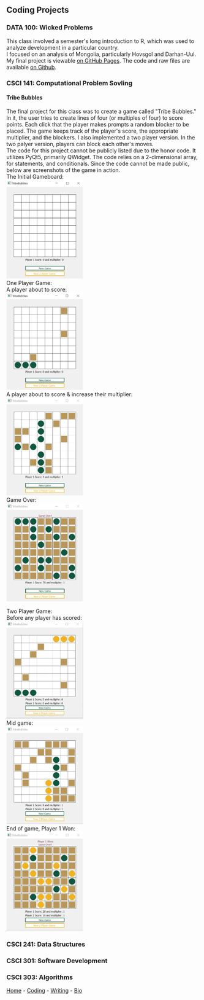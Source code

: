 ## Coding Projects

### DATA 100: Wicked Problems
This class involved a semester's long introduction to R, which was used to analyze development in a particular country.  
I focused on an analysis of Mongolia, particularly Hovsgol and Darhan-Uul.  
My final project is viewable [on GitHub Pages](https://caroline-mccain.github.io/workshop/). The code and raw files are available [on Github](https://github.com/caroline-mccain/workshop).

### CSCI 141: Computational Problem Sovling
#### Tribe Bubbles
The final project for this class was to create a game called "Tribe Bubbles." In it, the user tries to create lines of four (or multiples of four) to score points. Each click that the player makes prompts a random blocker to be placed. The game keeps track of the player's score, the appropriate multiplier, and the blockers. I also implemented a two player version. In the two palyer version, players can block each other's moves.  
The code for this project cannot be publicly listed due to the honor code. It utilizes PyQt5, primarily QWidget. The code relies on a 2-dimensional array, for statements, and conditionals. Since the code cannot be made public, below are screenshots of the game in action.  
The Initial Gameboard:  
<img src="TribeBubbles/InitalGameboard.jpg" alt="Inital Gameboard" width="200"/>  
One Player Game:  
A player about to score:  
<img src="TribeBubbles/1PlayerAboutToScore.jpg" alt="A player about to score" width="200"/>  
A player about to score & increase their multiplier:  
<img src="TribeBubbles/Multiplier1Player.jpg" alt="A player about to score & increase their multiplier" width="200"/>  
Game Over:  
<img src="TribeBubbles/GameOver.jpg" alt="The game is over" width="200"/>  

Two Player Game:  
Before any player has scored:  
<img src="TribeBubbles/2PlayerGame.jpg" alt="Two Player Game before anyone has scored" width="200"/>  
Mid game:  
<img src="TribeBubbles/2PlayerMidGame.jpg" alt="Two Player Game in the middle of a game" width="200"/>  
End of game, Player 1 Won:  
<img src="TribeBubbles/2PlayerEndOfGame.jpg" alt="End of Two Player Game where player 1 won" width="200"/>  

### CSCI 241: Data Structures

### CSCI 301: Software Development

### CSCI 303: Algorithms  

[Home](https://caroline-mccain.github.io/) - [Coding](https://caroline-mccain.github.io/projects) - [Writing](https://caroline-mccain.github.io/writing) - [Bio](https://caroline-mccain.github.io/bio)
